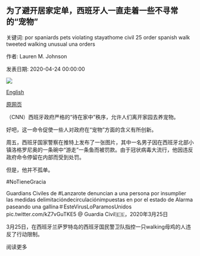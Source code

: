 ## 为了避开居家定单，西班牙人一直走着一些不寻常的“宠物”

关键词: por spaniards pets violating stayathome civil 25 order spanish walk tweeted walking unusual una orders

作者: Lauren M. Johnson

发表日期: 2020-04-24 00:00:00

![](https://cdn.cnn.com/cnnnext/dam/assets/200424172115-unusual-pets-in-spain-super-tease.jpg)

[English](To%20get%20around%20stay-at-home%20orders%2C%20Spaniards%20have%20been%20walking%20some%20unusual%20%27pets%27.md)

[原网页](https://edition.cnn.com/2020/04/24/world/spanish-residents-walking-pets-trnd/index.html)

（CNN）西班牙政府严格的“待在家中”秩序，允许人们离开家园去养宠物。

好吧，这一命令促使一些人对政府在“宠物”方面的含义有所创新。

周五，西班牙国家警察在推特上发布了一张图片，其中一名男子因在西班牙北部小镇洛格罗尼奥的一条碗中“游走”一条鱼而被罚款。由于冠状病毒大流行，他因违反政府命令停留在内部而受到处罚。

但是，他并不孤单。

\#NoTieneGracia



Guardians Civiles de \#Lanzarote denuncian a una persona por insumplier las medidas delimitacióndecirculaciónimpuestas en por el estado de Alarma paseando una gallina＃EsteVirusLoParamosUnidos pic.twitter.com/kZ7vGuTKE5 @ Guardia Civil🇪🇸，2020年3月25日

3月25日，在西班牙兰萨罗特岛的西班牙国民警卫队指控一只walking母鸡的人违反了行动限制。

阅读更多